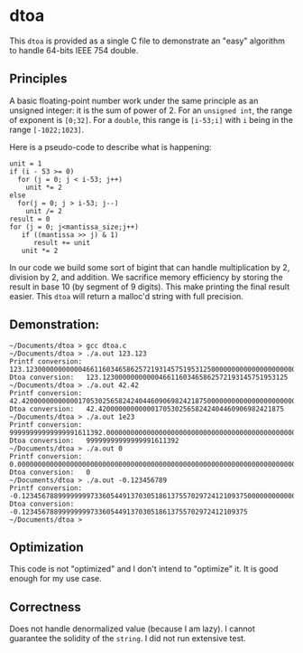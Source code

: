 # dtoa

This `dtoa` is provided as a single C file to demonstrate an "easy" algorithm to handle 64-bits IEEE 754 double.

## Principles

A basic floating-point number work under the same principle as an unsigned integer: it is the sum of power of 2. For an `unsigned int`, the range of exponent is `[0;32]`. For a `double`, this range is `[i-53;i]` with `i` being in the range `[-1022;1023]`.

Here is a pseudo-code to describe what is happening:

```
unit = 1
if (i - 53 >= 0)
  for (j = 0; j < i-53; j++)
    unit *= 2
else
  for(j = 0; j > i-53; j--)
    unit /= 2
result = 0
for (j = 0; j<mantissa_size;j++)
   if ((mantissa >> j) & 1)
      result += unit
   unit *= 2
```

In our code we build some sort of bigint that can handle multiplication by 2, division by 2, and addition. We sacrifice memory efficiency by storing the result in base 10 (by segment of 9 digits). This make printing the final result easier. This `dtoa` will return a malloc'd string with full precision.

## Demonstration:

```
~/Documents/dtoa > gcc dtoa.c
~/Documents/dtoa > ./a.out 123.123
Printf conversion: 123.1230000000000046611603465862572193145751953125000000000000000000000000000000000000000000000000000000
Dtoa conversion:   123.1230000000000046611603465862572193145751953125
~/Documents/dtoa > ./a.out 42.42
Printf conversion: 42.4200000000000017053025658242404460906982421875000000000000000000000000000000000000000000000000000000
Dtoa conversion:   42.4200000000000017053025658242404460906982421875
~/Documents/dtoa > ./a.out 1e23
Printf conversion: 99999999999999991611392.0000000000000000000000000000000000000000000000000000000000000000000000000000000000000000000000000000
Dtoa conversion:   99999999999999991611392
~/Documents/dtoa > ./a.out 0
Printf conversion: 0.0000000000000000000000000000000000000000000000000000000000000000000000000000000000000000000000000000
Dtoa conversion:   0
~/Documents/dtoa > ./a.out -0.123456789
Printf conversion: -0.1234567889999999973360544913703051861375570297241210937500000000000000000000000000000000000000000000
Dtoa conversion:   -0.12345678899999999733605449137030518613755702972412109375
~/Documents/dtoa >
```

## Optimization

This code is not "optimized" and I don't intend to "optimize" it. It is good enough for my use case.

## Correctness

Does not handle denormalized value (because I am lazy). I cannot guarantee the solidity of the `string`. I did not run extensive test.
